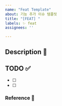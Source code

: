 ```yaml
---
name: "Feat Template"
about: 기능 추가 이슈 템플릿
title: "[FEAT] "
labels: ✨ feat
assignees: ''

---
```


## Description 💭


## TODO ✅
- [ ] 
- [ ] 

### Reference 🔎
